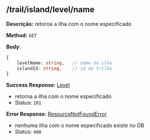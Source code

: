 ## /trail/island/level/name

**Descrição:** retorna a ilha com o nome especificado

**Method:** `GET`

**Body**:

```typescript
{
    levelName: string,   // nome da ilha
    islandId: string,    // id da trilha
}
```

**Success Response**: [Level](../../../../src/domain/trilhas/@entities/level.ts)
- retorna a ilha com o nome especificado
- Status: `201`

**Error Response**: [ResourceNotFoundError](../../../../src/core/errors/resource-not-found-error.ts)
- nenhuma ilha com o nome especificado existe no DB
- Status: `400`

